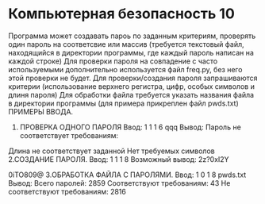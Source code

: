 # Компьютерная безопасность 10
Программа может создавать пароь по заданным критериям, проверять один пароль на соответсвие или массив (требуется текстовый файл, находящийся в директории программы, где каждый пароль написан на каждой строке)
Для проверки пароля на совпадение с часто используемыми дополнительно используется файл freq.py, без него этой проверки не будет.
Для проверки/создания пароля запрашиваются критерии (использование верхнего регистра, цифр, особых символов и длиня пароля)
Для обработки файла требуется указать названия файла в директории программы (для примера прикреплен файл pwds.txt)
ПРИМЕРЫ ВВОДА.
1. ПРОВЕРКА ОДНОГО ПАРОЛЯ
Ввод:
1
1
1
6
qqq
Вывод:
Пароль не соответствует требованиям:

Длина не соответствует заданной
Нет требуемых символов
2.СОЗДАНИЕ ПАРОЛЯ.
Ввод:
1
1
1
8
Возможный вывод:
2z?0xI2Y

0iTO809@
3.ОБРАБОТКА ФАЙЛА С ПАРОЛЯМИ.
Ввод:
1
0
1
8
pwds.txt
Вывод:
Всего паролей: 2859
Соответствуют требованиям: 43
Не соответствуют требованиям: 2816
